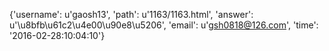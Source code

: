 {'username': u'gaosh13', 'path': u'1163/1163.html', 'answer': u'\u8bfb\u61c2\u4e00\u90e8\u5206', 'email': u'gsh0818@126.com', 'time': '2016-02-28:10:04:10'}